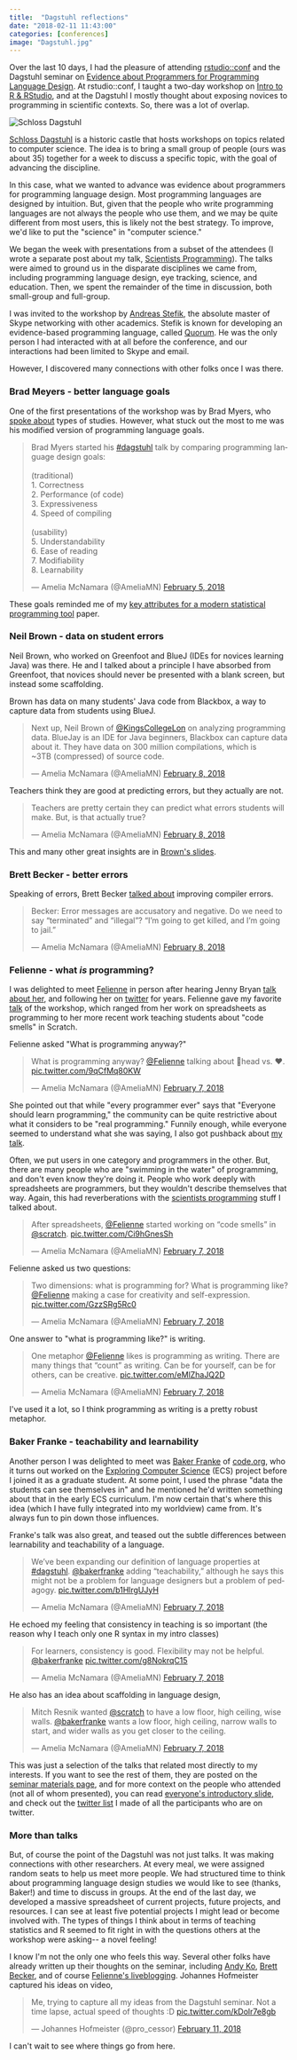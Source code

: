```yaml
---
title:  "Dagstuhl reflections" 
date: "2018-02-11 11:43:00"
categories: [conferences]
image: "Dagstuhl.jpg"
---
```



Over the last 10 days, I had the pleasure of attending [rstudio::conf](https://www.rstudio.com/conference/) and the Dagstuhl seminar on [Evidence about Programmers for Programming Language Design](http://www.dagstuhl.de/en/program/calendar/semhp/?semnr=18061). At rstudio::conf, I taught a two-day workshop on [Intro to R & RStudio](https://github.com/AmeliaMN/IntroToR), and at the Dagstuhl I mostly thought about exposing novices to programming in scientific contexts. So, there was a lot of overlap. 

![Schloss Dagstuhl](Dagstuhl.jpg)

[Schloss Dagstuhl](http://www.dagstuhl.de/) is a historic castle that hosts workshops on topics related to computer science. The idea is to bring a small group of people (ours was about 35) together for a week to discuss a specific topic, with the goal of advancing the discipline. 

In this case, what we wanted to advance was evidence about programmers for programming language design. Most programming languages are designed by intuition. But, given that the people who write programming languages are not always the people who use them, and we may be quite different from most users, this is likely not the best strategy. To improve, we'd like to put the "science" in "computer science."

We began the week with presentations from a subset of the attendees (I wrote a separate post about my talk, [Scientists Programming](www.science.smith.edu/~amcnamara/blog/conferences/2018/02/11/Scientists-Programming.html)). The talks were aimed to ground us in the disparate disciplines we came from, including programming language design, eye tracking, science, and education. Then, we spent the remainder of the time in discussion, both small-group and full-group. 

I was invited to the workshop by [Andreas Stefik](http://web.cs.unlv.edu/stefika/), the absolute master of Skype networking with other academics. Stefik is known for developing an evidence-based programming language, called [Quorum](https://quorumlanguage.com/). He was the only person I had interacted with at all before the conference, and our interactions had been limited to Skype and email. 

However, I discovered many connections with other folks once I was there. 

### Brad Meyers - better language goals

One of the first presentations of the workshop was by Brad Myers, who [spoke about](http://materials.dagstuhl.de/files/18/18061/18061.BradA.Myers1.Slides1.pdf) types of studies. However, what stuck out the most to me was his modified version of programming language goals.  

<blockquote class="twitter-tweet" data-lang="en"><p lang="en" dir="ltr">Brad Myers started his <a href="https://twitter.com/hashtag/dagstuhl?src=hash&amp;ref_src=twsrc%5Etfw">#dagstuhl</a> talk by comparing programming language design goals:<br><br>(traditional)<br>1. Correctness<br>2. Performance (of code)<br>3. Expressiveness<br>4. Speed of compiling <br><br>(usability)<br>5. Understandability <br>6. Ease of reading<br>7. Modifiability<br>8. Learnability</p>&mdash; Amelia McNamara (@AmeliaMN) <a href="https://twitter.com/AmeliaMN/status/960502906821767168?ref_src=twsrc%5Etfw">February 5, 2018</a></blockquote>
<script async src="https://platform.twitter.com/widgets.js" charset="utf-8"></script>

These goals reminded me of my [key attributes for a modern statistical programming tool](https://arxiv.org/abs/1610.00985) paper. 

### Neil Brown - data on student errors

Neil Brown, who worked on Greenfoot and BlueJ (IDEs for novices learning Java) was there. He and I talked about a principle I have absorbed from Greenfoot, that novices should never be presented with a blank screen, but instead some scaffolding. 

Brown has data on many students' Java code from Blackbox, a way to capture data from students using BlueJ. 
<blockquote class="twitter-tweet" data-lang="en"><p lang="en" dir="ltr">Next up, Neil Brown of <a href="https://twitter.com/KingsCollegeLon?ref_src=twsrc%5Etfw">@KingsCollegeLon</a> on analyzing programming data. BlueJay is an IDE for Java beginners, Blackbox can capture data about it. They have data on 300 million compilations, which is <br>~3TB (compressed) of source code.</p>&mdash; Amelia McNamara (@AmeliaMN) <a href="https://twitter.com/AmeliaMN/status/961530821596401664?ref_src=twsrc%5Etfw">February 8, 2018</a></blockquote>
<script async src="https://platform.twitter.com/widgets.js" charset="utf-8"></script>

Teachers think they are good at predicting errors, but they actually are not. 

<blockquote class="twitter-tweet" data-lang="en"><p lang="en" dir="ltr">Teachers are pretty certain they can predict what errors students will make. But, is that actually true?</p>&mdash; Amelia McNamara (@AmeliaMN) <a href="https://twitter.com/AmeliaMN/status/961533231077175296?ref_src=twsrc%5Etfw">February 8, 2018</a></blockquote>
<script async src="https://platform.twitter.com/widgets.js" charset="utf-8"></script>

This and many other great insights are in [Brown's slides](http://materials.dagstuhl.de/files/18/18061/18061.NeilC.C.Brown1.Slides.pdf). 

### Brett Becker - better errors

Speaking of errors, Brett Becker [talked about](http://materials.dagstuhl.de/files/18/18061/18061.BrettA.Becker2.Slides.pdf) improving compiler errors. 

<blockquote class="twitter-tweet" data-lang="en"><p lang="en" dir="ltr">Becker: Error messages are accusatory and negative. Do we need to say “terminated” and “illegal”? “I’m going to get killed, and I’m going to jail.”</p>&mdash; Amelia McNamara (@AmeliaMN) <a href="https://twitter.com/AmeliaMN/status/961546402986897410?ref_src=twsrc%5Etfw">February 8, 2018</a></blockquote>
<script async src="https://platform.twitter.com/widgets.js" charset="utf-8"></script>


### Felienne - what *is* programming?

I was delighted to meet [Felienne](http://felienne.com/) in person after hearing Jenny Bryan [talk about her](https://github.com/jennybc/2016-06_spreadsheets), and following her on [twitter](https://twitter.com/felienne) for years. Felienne gave my favorite [talk](http://materials.dagstuhl.de/files/18/18061/18061.FelienneHermans1.Slides.key) of the workshop, which ranged from her work on spreadsheets as programming to her more recent work teaching students about "code smells" in Scratch. 

Felienne asked "What is programming anyway?"

<blockquote class="twitter-tweet" data-lang="en"><p lang="en" dir="ltr">What is programming anyway? <a href="https://twitter.com/Felienne?ref_src=twsrc%5Etfw">@Felienne</a> talking about 🧠head vs. ❤️. <a href="https://t.co/9qCfMq80KW">pic.twitter.com/9qCfMq80KW</a></p>&mdash; Amelia McNamara (@AmeliaMN) <a href="https://twitter.com/AmeliaMN/status/961151780657729537?ref_src=twsrc%5Etfw">February 7, 2018</a></blockquote>
<script async src="https://platform.twitter.com/widgets.js" charset="utf-8"></script>

She pointed out that while "every programmer ever" says that "Everyone should learn programming," the community can be quite restrictive about what it considers to be "real programming." Funnily enough, while everyone seemed to understand what she was saying, I also got pushback about [my talk](www.science.smith.edu/~amcnamara/blog/conferences/2018/02/11/Scientists-Programming.html). 

Often, we put users in one category and programmers in the other. But, there are many people who are "swimming in the water" of programming, and don't even know they're doing it. People who work deeply with spreadsheets are programmers, but they wouldn't describe themselves that way. Again, this had reverberations with the [scientists programming](www.science.smith.edu/~amcnamara/blog/conferences/2018/02/11/Scientists-Programming.html) stuff I talked about. 

<blockquote class="twitter-tweet" data-lang="en"><p lang="en" dir="ltr">After spreadsheets, <a href="https://twitter.com/Felienne?ref_src=twsrc%5Etfw">@Felienne</a> started working on “code smells” in <a href="https://twitter.com/scratch?ref_src=twsrc%5Etfw">@scratch</a>. <a href="https://t.co/Ci9hGnesSh">pic.twitter.com/Ci9hGnesSh</a></p>&mdash; Amelia McNamara (@AmeliaMN) <a href="https://twitter.com/AmeliaMN/status/961153216971931648?ref_src=twsrc%5Etfw">February 7, 2018</a></blockquote>
<script async src="https://platform.twitter.com/widgets.js" charset="utf-8"></script>

Felienne asked us two questions:

<blockquote class="twitter-tweet" data-lang="en"><p lang="en" dir="ltr">Two dimensions: what is programming for? What is programming like? <a href="https://twitter.com/Felienne?ref_src=twsrc%5Etfw">@Felienne</a> making a case for creativity and self-expression. <a href="https://t.co/GzzSRg5Rc0">pic.twitter.com/GzzSRg5Rc0</a></p>&mdash; Amelia McNamara (@AmeliaMN) <a href="https://twitter.com/AmeliaMN/status/961156021279444992?ref_src=twsrc%5Etfw">February 7, 2018</a></blockquote>
<script async src="https://platform.twitter.com/widgets.js" charset="utf-8"></script>

One answer to "what is programming like?" is writing. 

<blockquote class="twitter-tweet" data-lang="en"><p lang="en" dir="ltr">One metaphor <a href="https://twitter.com/Felienne?ref_src=twsrc%5Etfw">@Felienne</a> likes is programming as writing. There are many things that “count” as writing. Can be for yourself, can be for others, can be creative. <a href="https://t.co/eMlZhaJQ2D">pic.twitter.com/eMlZhaJQ2D</a></p>&mdash; Amelia McNamara (@AmeliaMN) <a href="https://twitter.com/AmeliaMN/status/961159455948886016?ref_src=twsrc%5Etfw">February 7, 2018</a></blockquote>
<script async src="https://platform.twitter.com/widgets.js" charset="utf-8"></script>

I've used it a lot, so I think programming as writing is a pretty robust metaphor. 

### Baker Franke - teachability and learnability

Another person I was delighted to meet was [Baker Franke](https://twitter.com/bakerfranke) of [code.org](https://code.org/), who it turns out worked on the [Exploring Computer Science](http://exploringcs.org/) (ECS) project before I joined it as a graduate student. At some point, I used the phrase "data the students can see themselves in" and he mentioned he'd written something about that in the early ECS curriculum. I'm now certain that's where this idea (which I have fully integrated into my worldview) came from. It's always fun to pin down those influences.

Franke's talk was also great, and teased out the subtle differences between learnability and teachability of a language. 

<blockquote class="twitter-tweet" data-lang="en"><p lang="en" dir="ltr">We’ve been expanding our definition of language properties at <a href="https://twitter.com/hashtag/dagstuhl?src=hash&amp;ref_src=twsrc%5Etfw">#dagstuhl</a>. <a href="https://twitter.com/bakerfranke?ref_src=twsrc%5Etfw">@bakerfranke</a> adding “teachability,” although he says this might not be a problem for language designers but a problem of pedagogy. <a href="https://t.co/b1HlrgUJyH">pic.twitter.com/b1HlrgUJyH</a></p>&mdash; Amelia McNamara (@AmeliaMN) <a href="https://twitter.com/AmeliaMN/status/961185848539713538?ref_src=twsrc%5Etfw">February 7, 2018</a></blockquote>
<script async src="https://platform.twitter.com/widgets.js" charset="utf-8"></script>

He echoed my feeling that consistency in teaching is so important (the reason why I teach only one R syntax in my intro classes)

<blockquote class="twitter-tweet" data-lang="en"><p lang="en" dir="ltr">For learners, consistency is good. Flexibility may not be helpful. <a href="https://twitter.com/bakerfranke?ref_src=twsrc%5Etfw">@bakerfranke</a> <a href="https://t.co/g8NokrqC15">pic.twitter.com/g8NokrqC15</a></p>&mdash; Amelia McNamara (@AmeliaMN) <a href="https://twitter.com/AmeliaMN/status/961187475308863490?ref_src=twsrc%5Etfw">February 7, 2018</a></blockquote>
<script async src="https://platform.twitter.com/widgets.js" charset="utf-8"></script>

He also has an idea about scaffolding in language design, 

<blockquote class="twitter-tweet" data-lang="en"><p lang="en" dir="ltr">Mitch Resnik wanted <a href="https://twitter.com/scratch?ref_src=twsrc%5Etfw">@scratch</a> to have a low floor, high ceiling, wise walls. <a href="https://twitter.com/bakerfranke?ref_src=twsrc%5Etfw">@bakerfranke</a> wants a low floor, high ceiling, narrow walls to start, and wider walls as you get closer to the ceiling.</p>&mdash; Amelia McNamara (@AmeliaMN) <a href="https://twitter.com/AmeliaMN/status/961192913714675713?ref_src=twsrc%5Etfw">February 7, 2018</a></blockquote>
<script async src="https://platform.twitter.com/widgets.js" charset="utf-8"></script>

This was just a selection of the talks that related most directly to my interests. If you want to see the rest of them, they are posted on the [seminar materials page](http://materials.dagstuhl.de/index.php?semnr=18061), and for more context on the people who attended (not all of whom presented), you can read [everyone's introductory slide](http://materials.dagstuhl.de/files/18/18061/18061.SWM.Slides.pdf), and check out the [twitter list](https://twitter.com/AmeliaMN/lists/evidenceaboutprogrammers) I made of all the participants who are on twitter.  

### More than talks

But, of course the point of the Dagstuhl was not just talks. It was making connections with other researchers. At every meal, we were assigned random seats to help us meet more people. We had structured time to think about programming language design studies we would like to see (thanks, Baker!) and time to discuss in groups. At the end of the last day, we developed a massive spreadsheet of current projects, future projects, and resources. I can see at least five potential projects I might lead or become involved with. The types of things I think about in terms of teaching statistics and R seemed to fit right in with the questions others at the workshop were asking-- a novel feeling! 

I know I'm not the only one who feels this way. Several other folks have already written up their thoughts on the seminar, including [Andy Ko](https://medium.com/bits-and-behavior/designing-learnable-teachable-and-productive-programming-languages-dagstuhl-trip-report-81e41bde84bd), [Brett Becker](https://cszero.wordpress.com/2018/02/11/dagstuhl-seminar-18061-evidence-about-programmers-for-programming-language-design/), and of course [Felienne's liveblogging](http://www.felienne.com/archives/tag/dagstuhl). 
Johannes Hofmeister captured his ideas on video, 

<blockquote class="twitter-tweet" data-partner="tweetdeck"><p lang="en" dir="ltr">Me, trying to capture all my ideas from the Dagstuhl seminar. Not a time lapse, actual speed of thoughts :D <a href="https://t.co/kDolr7e8gb">pic.twitter.com/kDolr7e8gb</a></p>&mdash; Johannes Hofmeister (@pro_cessor) <a href="https://twitter.com/pro_cessor/status/962765672110592000?ref_src=twsrc%5Etfw">February 11, 2018</a></blockquote>

I can't wait to see where things go from here. 


